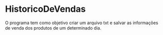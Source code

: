 # HistoricoDeVendas
O programa tem como objetivo criar um arquivo txt e salvar as informações de venda dos produtos de um determinado dia.
